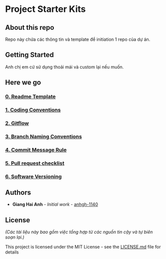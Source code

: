 # Project Starter Kits
## About this repo

Repo này chứa các thông tin và template để initiation 1 repo của dự án.

## Getting Started

Anh chị em cứ sử dụng thoải mái và custom lại nếu muốn. 

## Here we go

### [0. Readme Template](README_TEMPLATE.md)
### [1. Coding Conventions](CODING_CONVENTIONS.md)
### [2. Gitflow](https://github.com/framgia/coding-standards/blob/master/vn/git/flow.md)
### [3. Branch Naming Conventions](BRANCH_NAMING.md)
### [4. Commit Message Rule](GIT_COMMIT_MESSAGE.md)
### [5. Pull request checklist](PULL_REQUEST_TEMPLATE.md)
### [6. Software Versioning](VERSIONING.md)

## Authors

* **Giang Hai Anh** - *Initial work* - [anhgh-1140](https://github.com/anhgh-1140)

## License
*(Các tài liệu này bao gồm việc tổng hợp từ các nguồn tin cậy và tự biên soạn lại.)*

This project is licensed under the MIT License - see the [LICENSE.md](LICENSE.md) file for details
